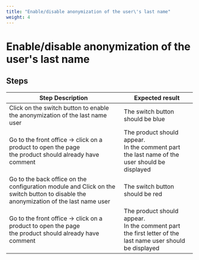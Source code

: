 ```yaml
---
title: "Enable/disable anonymization of the user\'s last name"
weight: 4
---
```


# Enable/disable anonymization of the user\'s last name
## Steps
| Step Description | Expected result |
| ----- | ----- |
| Click on the switch button to enable the anonymization of the last name user | The switch button should be blue |
| Go to the front office -> click on a product to open the page<br>the product should already have comment | The product should appear.<br>In the comment part the last name of the user should be displayed |
| Go to the back office on the configuration module and Click on the switch button to disable the anonymization of the last name user | The switch button should be red |
| Go to the front office -> click on a product to open the page<br>the product should already have comment | The product should appear.<br>In the comment part the first letter of the last name user should be displayed |
